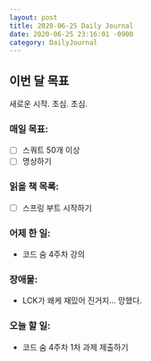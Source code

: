 ```yaml
---
layout: post
title: 2020-06-25 Daily Journal
date: 2020-06-25 23:16:01 -0900
category: DailyJournal
---
```


## 이번 달 목표
새로운 시작. 초심. 초심.

### 매일 목표:
- [ ] 스쿼트 50개 이상
- [ ] 명상하기

### 읽을 책 목록:
- [ ] 스프링 부트 시작하기

### 어제 한 일:
* 코드 숨 4주차 강의

### 장애물:
* LCK가 왜케 재밌어 진거지... 망했다.

### 오늘 할 일:
* 코드 숨 4주차 1차 과제 제출하기